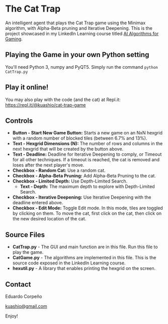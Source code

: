 # The Cat Trap
An intelligent agent that plays the Cat Trap game using the Minimax algorithm, with Alpha-Beta pruning and Iterative Deepening. This is the project showcased in my LinkedIn Learning course titled [AI Algorithms for Gaming](https://www.linkedin.com/learning/ai-algorithms-for-gaming).

## Playing the Game in your own Python setting
You'll need Python 3, numpy and PyQT5. Simply run the command `python CatTrap.py`

## Play it online! ##
You may also play with the code (and the cat) at Repl.it: https://repl.it/@kuashio/cat-trap-game

## Controls

- **Button - Start New Game Button:** Starts a new game on an NxN hexgrid with a random number of blocked tiles (between 6.7% and 13%).
- **Text - Hexgrid Dimensions (N):** The number of rows and columns in the next hexgrid that will be created by the button above.
- **Text - Deadline:** Deadline for Iterative Deepening to comply, or Timeout for all other techniques. If a timeout is reached, the cat is removed and loses after the next player's move.
- **Checkbox - Random Cat:** Use a random cat.
- **Checkbox - Alpha-Beta Pruning:** Add Alpha-Beta Pruning to the cat.
- **Checkbox - Limited Depth:** Use Depth-Limited Search.
	- **Text - Depth:** The maximum depth to explore with Depth-Limited Search.
- **Checkbox - Iterative Deepening:** Use Iterative Deepening with the deadline entered above.
- **Checkbox - Edit Mode:** Toggle Edit mode. In this mode, tiles are toggled by clicking on them. To move the cat, first click on the cat, then click on the new desired location of the cat.


## Source Files
- **CatTrap.py** - The GUI and main function are in this file. Run this file to play the game.
- **CatGame.py** - The algorithms are implemented in this file. This is the  source code exposed in the LinkedIn Learning course.
- **hexutil.py** - A library that enables printing the hexgrid on the screen.

## Contact
Eduardo Corpeño

kuashio@gmail.com

Enjoy!
